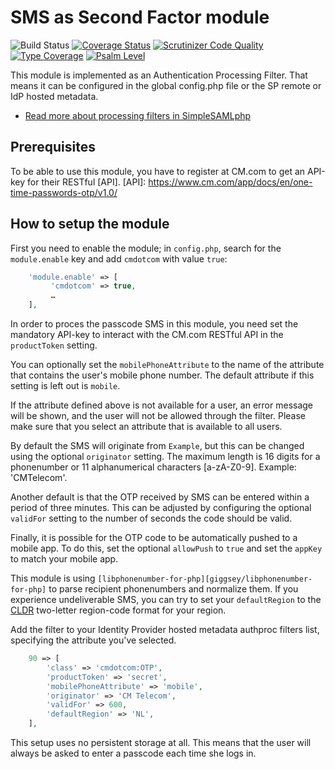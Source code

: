 # SMS as Second Factor module

![Build Status](https://github.com/tvdijen/simplesamlphp-module-cmdotcom/workflows/CI/badge.svg?branch=master)
[![Coverage Status](https://codecov.io/gh/tvdijen/simplesamlphp-module-cmdotcom/branch/master/graph/badge.svg)](https://codecov.io/gh/tvdijen/simplesamlphp-module-cmdotcom)
[![Scrutinizer Code Quality](https://scrutinizer-ci.com/g/tvdijen/simplesamlphp-module-cmdotcom/badges/quality-score.png?b=master)](https://scrutinizer-ci.com/g/tvdijen/simplesamlphp-module-cmdotcom/?branch=master)
[![Type Coverage](https://shepherd.dev/github/tvdijen/simplesamlphp-module-cmdotcom/coverage.svg)](https://shepherd.dev/github/tvdijen/simplesamlphp-module-cmdotcom)
[![Psalm Level](https://shepherd.dev/github/tvdijen/simplesamlphp-module-cmdotcom/level.svg)](https://shepherd.dev/github/tvdijen/simplesamlphp-module-cmdotcom)

<!-- {{TOC}} -->

This module is implemented as an Authentication Processing Filter. That
means it can be configured in the global config.php file or the SP remote or
IdP hosted metadata.

* [Read more about processing filters in SimpleSAMLphp](simplesamlphp-authproc)

## Prerequisites

To be able to use this module, you have to register at CM.com to
get an API-key for their RESTful [API].
[API]: https://www.cm.com/app/docs/en/one-time-passwords-otp/v1.0/

## How to setup the module

First you need to enable the module; in `config.php`, search for the
`module.enable` key and add `cmdotcom` with value `true`:

```php
    'module.enable' => [
         'cmdotcom' => true,
         …
    ],
```

In order to proces the passcode SMS in this module, you need set the
mandatory API-key
to interact with the CM.com RESTful API in the `productToken` setting.

You can optionally set the `mobilePhoneAttribute` to the name of the attribute
that contains the user's mobile phone number. The default attribute if this
setting is left out is `mobile`.

If the attribute defined above is not available for a user, an error message
will be shown, and the user will not be allowed through the filter.
Please make sure that you select an attribute that is available to all users.

By default the SMS will originate from `Example`, but this can be changed
using the optional `originator` setting. The maximum length is 16 digits for
a phonenumber or 11 alphanumerical characters [a-zA-Z0-9].
Example: 'CMTelecom'.

Another default is that the OTP received by SMS can be entered within a
period of three minutes. This can be adjusted by configuring the optional
`validFor` setting to the number of seconds the code should be valid.

Finally, it is possible for the OTP code to be automatically pushed to a
mobile app. To do this, set the optional `allowPush` to `true` and set the
`appKey` to match your mobile app.

This module is using `[libphonenumber-for-php][giggsey/libphonenumber-for-php]`
to parse recipient phonenumbers and normalize them. If you experience
undeliverable SMS, you can try to set your `defaultRegion` to the
[CLDR] two-letter region-code format for your region.

[libphonenumber-for-php]: https://github.com/giggsey/libphonenumber-for-php
[CLDR]: https://www.unicode.org/cldr/cldr-aux/charts/30/supplemental/territory_information.html

Add the filter to your Identity Provider hosted metadata authproc filters
list, specifying the attribute you've selected.

```php
    90 => [
        'class' => 'cmdotcom:OTP',
        'productToken' => 'secret',
        'mobilePhoneAttribute' => 'mobile',
        'originator' => 'CM Telecom',
        'validFor' => 600,
        'defaultRegion' => 'NL',
    ],
```

This setup uses no persistent storage at all. This means that the user will
always be asked to enter a passcode each time she logs in.
